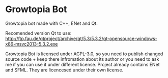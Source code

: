 # Growtopia Bot
Growtopia bot made with C++, ENet and Qt.

Recomended version Qt to use: http://ftp.fau.de/qtproject/archive/qt/5.3/5.3.2/qt-opensource-windows-x86-msvc2013-5.3.2.exe

Growtopia Bot is licensed under AGPL-3.0, so you need to publish changed source code + keep there infromation about its author or you need to ask me if you can use it under different license.
Project already contains ENet and SFML. They are licencesed under their own license.
